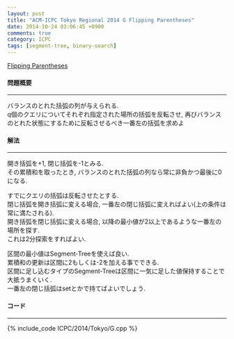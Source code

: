 ```yaml
---
layout: post
title: "ACM-ICPC Tokyo Regional 2014 G Flipping Parentheses"
date: 2014-10-24 03:06:45 +0900
comments: true
category: ICPC
tags: [segment-tree, binary-search]
---
```


[Flipping Parentheses](http://judge.u-aizu.ac.jp/onlinejudge/cdescription.jsp?cid=ICPCOOC2014&pid=G)

#### 問題概要

****

バランスのとれた括弧の列が与えられる.  
q個のクエリについてそれぞれ指定された場所の括弧を反転させ, 再びバランスのとれた状態にするために反転させるべき一番左の括弧を求めよ

#### 解法

****

開き括弧を+1, 閉じ括弧を-1とみる.  
その累積和を取ったとき, バランスのとれた括弧の列なら常に非負かつ最後に0になる.  
  
すでにクエリの括弧は反転させたとする.  
閉じ括弧を開き括弧に変える場合, 一番左の閉じ括弧に変えればよい(上の条件は常に満たされる).  
開き括弧を閉じ括弧に変える場合, 以降の最小値が2以上であるような一番左の場所を探す.  
これは2分探索をすればよい.  
  
区間の最小値はSegment-Treeを使えば良い.  
累積和の更新は区間に2もしくは-2を加える事でできる.  
区間に足し込むタイプのSegment-Treeは区間に一気に足した値保持することで大抵うまくいく.  
一番左の閉じ括弧はsetとかで持てばよいでしょう.

#### コード

****

{% include_code ICPC/2014/Tokyo/G.cpp %}
